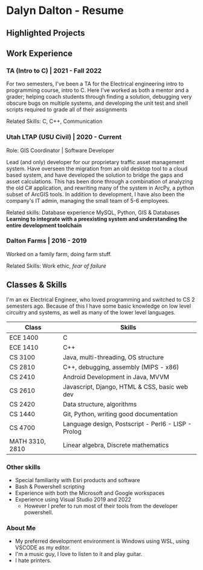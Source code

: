 # Dalyn Dalton - Resume

## Highlighted Projects

## Work Experience
### TA (Intro to C) | 2021 - Fall 2022

For two semesters, I've been a TA for the Electrical engineering intro to programming course, intro to C.  Here I've worked as both a mentor and a grader; helping coach students through finding a solution, debugging very obscure bugs on multiple systems, and developing the unit test and shell scripts required to grade all of their assignments

Related Skills: C, C++, Communication

### Utah LTAP (USU Civil) | 2020 - Current

Role: GIS Coordinator | Software Developer

Lead (and only) developer for our proprietary traffic asset management system.  Have overseen the migration from an old desktop tool to a cloud based system, and have developed the solution to bridge the gaps and asset calculations.
This has been done through a combination of analyzing the old C# application, and rewriting many of the system in ArcPy, a python subset of ArcGIS tools.  In addition to development, I have also been the company's IT admin, managing the small team of 5-6 employees.

Related skills:  Database experience MySQL, Python, GIS & Databases
**Learning to integrate with a preexisting system and understanding the entire development toolchain**

### Dalton Farms | 2016 - 2019
Worked on a family farm, doing farm stuff.

Related Skills: Work ethic, *fear of failure*

## Classes & Skills

I'm an ex Electrical Engineer, who loved programming and switched to CS 2 semesters ago.  Because of this I have some basic knowledge on low level circuitry and systems, as well as many of the lower level languages.

| Class           | Skills                                              |
| --------------- | --------------------------------------------------- |
| ECE 1400        | C                                                   |
| ECE 1410        | C++                                                 |
| CS 3100         | Java, multi-threading, OS structure                 |
| CS 2810         | C++, debugging, assembly (MIPS - x86)               |
| CS 2410         | Android Development in Java, MVVM                   |
| CS 2610         | Javascript, Django, HTML & CSS, basic web dev       |
| CS 2420         | Data structure, algorithms                          |
| CS 1440         | Git, Python, writing good documentation             |
| CS 4700         | Language design, Postscript - Perl6 - LISP - Prolog |
| MATH 3310, 2810 | Linear algebra, Discrete mathematics                |

### Other skills

- Special familiarity with Esri products and software
- Bash & Powershell scripting
- Experience with both the Microsoft and Google workspaces
- Experience using Visual Studio 2019 and 2022
  - However I prefer to run most of their tools from the developer powershell.

### About Me

- My preferred development environment is Windows using WSL, using VSCODE as my editor.
- I'm a music guy, I love to listen to it and play guitar.
- I hate printers.
